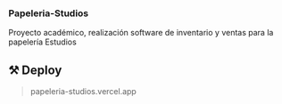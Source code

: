 ### Papeleria-Studios
Proyecto académico, realización software de inventario y ventas para la papelería Estudios

## ⚒ Deploy
> papeleria-studios.vercel.app
